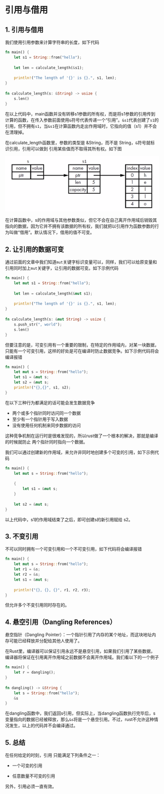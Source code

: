 # 引用与借用

## 1. 引用与借用

我们使用引用参数来计算字符串的长度，如下代码

```rust
fn main() {
    let s1 = String::from("hello");

    let len = calculate_length(&s1);

    println!("The length of '{}' is {}.", s1, len);
}

fn calculate_length(s: &String) -> usize {
    s.len()
}
```

在以上代码中，main函数并没有转移s1参数的所有权，而是将s1参数的引用传到计算的函数，在传入参数前面使用`&`符号代表传递一个“引用”。`&s1`代表创建了`s1`的引用，但不拥有`s1`，当`&s1`在计算函数内走出作用域时，它指向的值（s1）并不会在清理掉。

在calculate_length函数里，参数的类型是 &String，而不是 String，`&`符号就标识引用，引用可以做到 引用某些值而不取得其所有权。如下图

![12-01.png](./img/12-01.png)

在计算函数中，s的作用域与其他参数类似，但它不会在自己离开作用域后销毁其指向的数据，因为它并不拥有该数据的所有权，我们就把以引用作为函数参数的行为叫做“借用”。默认情况下，借用的值不可变。

## 2. 让引用的数据可变

通过前面的文章中我们知道`mut`关键字标识变量可以，同样，我们可以给原变量和引用同时加上`mut`关键字，让引用的数据可变。如下示例代码

```rust
fn main() {
    let mut s1 = String::from("hello");

    let len = calculate_length(&mut s1);

    println!("The length of '{}' is {}.", s1, len);
}

fn calculate_length(s: &mut String) -> usize {
    s.push_str(", world");
    s.len()
}
```

但要注意的是，可变引用有一个重要的限制，在特定的作用域内，对某一块数据，只能有一个可变引用，这样的好处是可在编译时防止数据竞争。如下示例代码将会编译报错

```rust
fn main() {
    let mut s = String::from("hello");
    let s1 = &mut s;
    let s2 = &mut s;
    println!("{},{}", s1, s2);
}
```

在以下三种行为都满足的话可能会发生数据竞争

- 两个或多个指针同时访问同一个数据
- 至少有一个指针用于写入数据
- 没有使用任何机制来同步数据的访问

这种竞争机制在运行时是很难发现的，所以rust做了一个根本的解决，那就是编译的时候就防止 两个指针同时指向一个数据。


我们可以通过创建新的作用域，来允许非同时地创建多个可变的引用，如下示例代码

```rust
fn main() {
    let mut s = String::from("hello");

    {
        let s1 = &mut s;
    }

    let s2 = &mut s;
}
```

以上代码中，s1的作用域结束了之后，即可创建s的新引用赋给 s2。


## 3. 不变引用

不可以同时拥有一个可变引用和一个不可变引用，如下代码将会编译报错

```rust
fn main() {
    let mut s = String::from("hello");
    let r1 = &s;
    let r2 = &s;
    let s1 = &mut s;

    println!("{}, {}, {}", r1, r2, r3);
}

```

但允许多个不变引用同时存在的。


## 4. 悬空引用（Dangling References）

悬空指针（Dangling Pointer）：一个指针引用了内存的某个地址，而这块地址内存可能已经释放并分配给其他人使用了。

在Rust里，编译器可以保证引用永远不是悬空引用，如果我们引用了某些数据，编译器将保证在引用离开作用域之前数据不会离开作用域。我们看以下的一个例子

```rust
fn main() {
    let r = dangling();
}

fn dangling() -> &String {
    let s = String::from("hello");
    &s
}
```

在dangling函数中，我们返回s引用，但实际上，当dangling函数执行完毕后，s变量指向的数据已经被释放，那么`&s`将是一个悬空引用。不过，rust不允许这种情况发生，以上的代码并不会编译通过。

## 5. 总结

在任何给定的时刻，引用 只能满足下列条件之一：

- 一个可变的引用

- 任意数量不可变的引用


另外，引用必须一直有效。